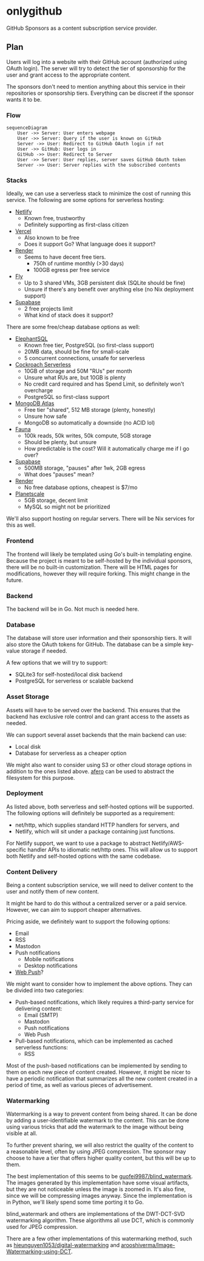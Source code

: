 # onlygithub

GitHub Sponsors as a content subscription service provider.

## Plan

Users will log into a website with their GitHub account (authorized using OAuth
login). The server will try to detect the tier of sponsorship for the user and
grant access to the appropriate content.

The sponsors don't need to mention anything about this service in their
repositories or sponsorship tiers. Everything can be discreet if the sponsor
wants it to be.

### Flow

```mermaid
sequenceDiagram
    User ->> Server: User enters webpage
    User ->> Server: Query if the user is known on GitHub
    Server ->> User: Redirect to GitHub OAuth login if not
    User ->> GitHub: User logs in
    GitHub ->> User: Redirect to Server
    User ->> Server: User replies, server saves GitHub OAuth token
    Server ->> User: Server replies with the subscribed contents
```

### Stacks

Ideally, we can use a serverless stack to minimize the cost of running this
service. The following are some options for serverless hosting:

- [Netlify](https://www.netlify.com/)
    - Known free, trustworthy
    - Definitely supporting as first-class citizen
- [Vercel](https://vercel.com/)
    - Also known to be free
    - Does it support Go? What language does it support?
- [Render](https://render.com/)
    - Seems to have decent free tiers.
        - 750h of runtime monthly (>30 days)
        - 100GB egress per free service
- [Fly](https://fly.io/)
    - Up to 3 shared VMs, 3GB persistent disk (SQLite should be fine)
    - Unsure if there's any benefit over anything else (no Nix deployment
      support)
- [Supabase](https://supabase.io/)
    - 2 free projects limit
    - What kind of stack does it support?

There are some free/cheap database options as well:

- [ElephantSQL](https://www.elephantsql.com/)
    - Known free tier, PostgreSQL (so first-class support)
    - 20MB data, should be fine for small-scale
    - 5 concurrent connections, unsafe for serverless
- [Cockroach Serverless](https://www.cockroachlabs.com/docs/stable/cockroachcloud.html)
    - 10GB of storage and 50M "RUs" per month
    - Unsure what RUs are, but 10GB is plenty
    - No credit card required and has Spend Limit, so definitely won't overcharge
    - PostgreSQL so first-class support
- [MongoDB Atlas](https://www.mongodb.com/cloud/atlas)
    - Free tier "shared", 512 MB storage (plenty, honestly)
    - Unsure how safe
    - MongoDB so automatically a downside (no ACID lol)
- [Fauna](https://fauna.com/)
    - 100k reads, 50k writes, 50k compute, 5GB storage
    - Should be plenty, but unsure
    - How predictable is the cost? Will it automatically charge me if I go over?
- [Supabase](https://supabase.io/)
    - 500MB storage, "pauses" after 1wk, 2GB egress
    - What does "pauses" mean?
- [Render](https://render.com/)
    - No free database options, cheapest is $7/mo
- [Planetscale](https://planetscale.com/)
    - 5GB storage, decent limit
    - MySQL so might not be prioritized

We'll also support hosting on regular servers. There will be Nix services for
this as well.

### Frontend

The frontend will likely be templated using Go's built-in templating engine.
Because the project is meant to be self-hosted by the individual sponsors,
there will be no built-in customization. There will be HTML pages for
modifications, however they will require forking. This might change in the
future.

### Backend

The backend will be in Go. Not much is needed here.

### Database

The database will store user information and their sponsorship tiers. It will
also store the OAuth tokens for GitHub. The database can be a simple key-value
storage if needed.

A few options that we will try to support:

- SQLite3 for self-hosted/local disk backend
- PostgreSQL for serverless or scalable backend

### Asset Storage

Assets will have to be served over the backend. This ensures that the backend
has exclusive role control and can grant access to the assets as needed.

We can support several asset backends that the main backend can use:

- Local disk
- Database for serverless as a cheaper option

We might also want to consider using S3 or other cloud storage options in
addition to the ones listed above. [afero](https://github.com/spf13/afero) can
be used to abstract the filesystem for this purpose.

### Deployment

As listed above, both serverless and self-hosted options will be supported. The
following options will definitely be supported as a requirement:

- net/http, which supplies standard HTTP handlers for servers, and
- Netlify, which will sit under a package containing just functions.

For Netlify support, we want to use a package to abstract Netlify/AWS-specific
handler APIs to idiomatic net/http ones. This will allow us to support both
Netlify and self-hosted options with the same codebase.

### Content Delivery

Being a content subscription service, we will need to deliver content to the
user and notify them of new content.

It might be hard to do this without a centralized server or a paid service.
However, we can aim to support cheaper alternatives.

Pricing aside, we definitely want to support the following options:

- Email
- RSS
- Mastodon
- Push notifications
    - Mobile notifications
    - Desktop notifications
- [Web Push](https://developer.mozilla.org/en-US/docs/Web/API/Push_API)?

We might want to consider how to implement the above options. They can be
divided into two categories:

- Push-based notifications, which likely requires a third-party service for
  delivering content:
    - Email (SMTP)
    - Mastodon
    - Push notifications
    - Web Push
- Pull-based notifications, which can be implemented as cached serverless functions:
    - RSS

Most of the push-based notifications can be implemented by sending to them on
each new piece of content created. However, it might be nicer to have a
periodic notification that summarizes all the new content created in a period
of time, as well as various pieces of advertisement.

### Watermarking

Watermarking is a way to prevent content from being shared. It can be done by
adding a user-identifiable watermark to the content. This can be done using
various tricks that add the watermark to the image without being visible at all.

To further prevent sharing, we will also restrict the quality of the content to
a reasonable level, often by using JPEG compression. The sponsor may choose to
have a tier that offers higher quality content, but this will be up to them.

The best implementation of this seems to be [guofei9987/blind_watermark](https://github.com/guofei9987/blind_watermark).
The images generated by this implementation have some visual artifacts, but
they are not noticeable unless the image is zoomed in. It's also fine, since we
will be compressing images anyway. Since the implementation is in Python, we'll
likely spend some time porting it to Go.

blind_watermark and others are implementations of the DWT-DCT-SVD watermarking
algorithm. These algorithms all use DCT, which is commonly used for JPEG
compression.

There are a few other implementations of this watermarking method, such as
[hieunguyen1053/digital-watermarking](https://github.com/hieunguyen1053/digital-watermarking)
and [arooshiverma/Image-Watermarking-using-DCT](https://github.com/arooshiverma/Image-Watermarking-using-DCT).

